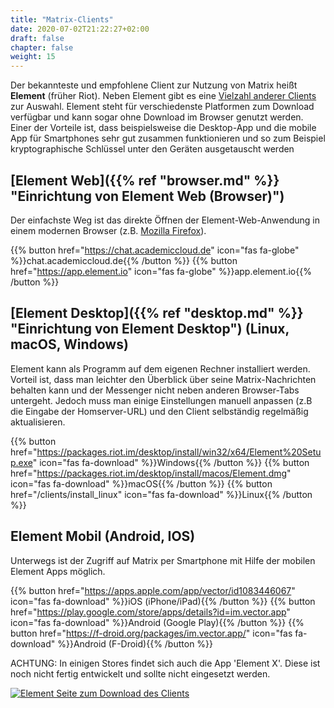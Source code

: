 ```yaml
---
title: "Matrix-Clients"
date: 2020-07-02T21:22:27+02:00
draft: false
chapter: false
weight: 15
---
```


Der bekannteste und empfohlene Client zur Nutzung von Matrix heißt **Element** (früher Riot). Neben Element gibt es eine [Vielzahl anderer Clients](https://matrix.org/clients/) zur Auswahl. Element steht für verschiedenste Platformen zum Download verfügbar und kann sogar ohne Download im Browser genutzt werden. Einer der Vorteile ist, dass beispielsweise die Desktop-App und die mobile App für Smartphones sehr gut zusammen funktionieren und so zum Beispiel kryptographische Schlüssel unter den Geräten ausgetauscht werden

## [Element Web]({{% ref "browser.md" %}} "Einrichtung von Element Web (Browser)")

Der einfachste Weg ist das direkte Öffnen der Element-Web-Anwendung in einem modernen Browser (z.B. [Mozilla Firefox](https://www.mozilla.org/de/firefox/)).

{{% button href="https://chat.academiccloud.de" icon="fas fa-globe" %}}chat.academiccloud.de{{% /button %}} {{% button href="https://app.element.io" icon="fas fa-globe" %}}app.element.io{{% /button %}}

## [Element Desktop]({{% ref "desktop.md" %}} "Einrichtung von Element Desktop") (Linux, macOS, Windows)

Element kann als Programm auf dem eigenen Rechner installiert werden. Vorteil ist, dass man leichter den Überblick über seine Matrix-Nachrichten behalten kann und der Messenger nicht neben anderen Browser-Tabs untergeht. Jedoch muss man einige Einstellungen manuell anpassen (z.B die Eingabe der Homserver-URL) und den Client selbständig regelmäßig aktualisieren.

{{% button href="https://packages.riot.im/desktop/install/win32/x64/Element%20Setup.exe" icon="fas fa-download" %}}Windows{{% /button %}} {{% button href="https://packages.riot.im/desktop/install/macos/Element.dmg" icon="fas fa-download" %}}macOS{{% /button %}} {{% button href="/clients/install_linux" icon="fas fa-download" %}}Linux{{% /button %}}

## Element Mobil (Android, IOS)

Unterwegs ist der Zugriff auf Matrix per Smartphone mit Hilfe der mobilen Element Apps möglich.

{{% button href="https://apps.apple.com/app/vector/id1083446067" icon="fas fa-download" %}}iOS (iPhone/iPad){{% /button %}} {{% button href="https://play.google.com/store/apps/details?id=im.vector.app" icon="fas fa-download" %}}Android (Google Play){{% /button %}} {{% button href="https://f-droid.org/packages/im.vector.app/" icon="fas fa-download" %}}Android (F-Droid){{% /button %}}

ACHTUNG: In einigen Stores findet sich auch die App 'Element X'. Diese ist noch nicht fertig entwickelt und sollte nicht eingesetzt werden.

[![Element Seite zum Download des Clients](/images/12_Element-Download.png)](https://element.io/get-started)
